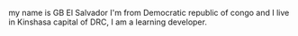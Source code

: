 my name is GB El Salvador I'm from Democratic republic of congo and I live in Kinshasa capital of DRC, I am a learning developer.